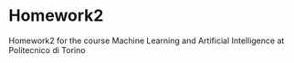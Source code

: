 # Homework2
Homework2 for the course Machine Learning and Artificial Intelligence at Politecnico di Torino
